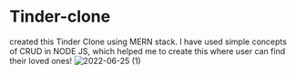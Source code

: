 # Tinder-clone
 created this Tinder Clone using MERN stack. I have used simple concepts of CRUD in NODE JS, which helped me to create this where user can find their loved ones!
![2022-06-25 (1)](https://user-images.githubusercontent.com/84230659/175786541-13c79147-1edb-495b-8135-96047baeb29f.png)
